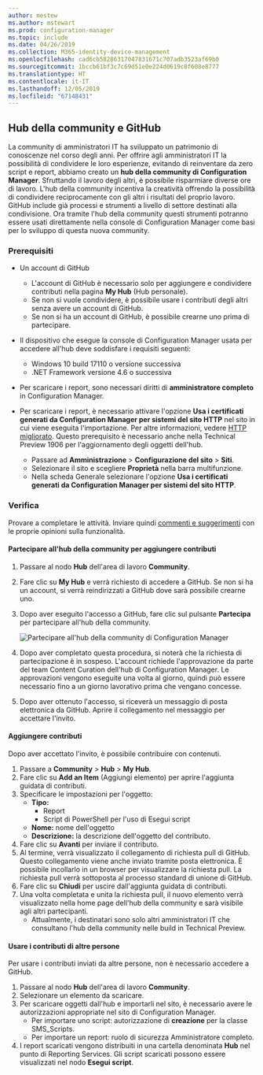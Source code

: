 ```yaml
---
author: mestew
ms.author: mstewart
ms.prod: configuration-manager
ms.topic: include
ms.date: 04/26/2019
ms.collection: M365-identity-device-management
ms.openlocfilehash: cad6cb58286317047831671c707adb3523af69b0
ms.sourcegitcommit: 1bccb61bf3c7c69d51e0e224d0619c8f608e8777
ms.translationtype: HT
ms.contentlocale: it-IT
ms.lasthandoff: 12/05/2019
ms.locfileid: "67148431"
---
```

## <a name="community-hub-and-github"></a>Hub della community e GitHub
<!--3555935 & 3555936-->

La community di amministratori IT ha sviluppato un patrimonio di conoscenze nel corso degli anni. Per offrire agli amministratori IT la possibilità di condividere le loro esperienze, evitando di reinventare da zero script e report, abbiamo creato un **hub della community di Configuration Manager**. Sfruttando il lavoro degli altri, è possibile risparmiare diverse ore di lavoro. L'hub della community incentiva la creatività offrendo la possibilità di condividere reciprocamente con gli altri i risultati del proprio lavoro. GitHub include già processi e strumenti a livello di settore destinati alla condivisione. Ora tramite l'hub della community questi strumenti potranno essere usati direttamente nella console di Configuration Manager come basi per lo sviluppo di questa nuova community.


### <a name="prerequisites"></a>Prerequisiti 

- Un account di GitHub

  - L'account di GitHub è necessario solo per aggiungere e condividere contributi nella pagina **My Hub** (Hub personale).
  - Se non si vuole condividere, è possibile usare i contributi degli altri senza avere un account di GitHub.
  - Se non si ha un account di GitHub, è possibile crearne uno prima di partecipare.

- Il dispositivo che esegue la console di Configuration Manager usata per accedere all'hub deve soddisfare i requisiti seguenti:

   - Windows 10 build 17110 o versione successiva
   - .NET Framework versione 4.6 o successiva

- Per scaricare i report, sono necessari diritti di **amministratore completo** in Configuration Manager.
- Per scaricare i report, è necessario attivare l'opzione **Usa i certificati generati da Configuration Manager per sistemi del sito HTTP** nel sito in cui viene eseguita l'importazione. Per altre informazioni, vedere [HTTP migliorato](/sccm/core/plan-design/hierarchy/enhanced-http). Questo prerequisito è necessario anche nella Technical Preview 1906 per l'aggiornamento degli oggetti dell'hub.

     - Passare ad **Amministrazione** > **Configurazione del sito** > **Siti**.
     - Selezionare il sito e scegliere **Proprietà** nella barra multifunzione. 
     - Nella scheda Generale selezionare l'opzione **Usa i certificati generati da Configuration Manager per sistemi del sito HTTP**.

### <a name="try-it-out"></a>Verifica

Provare a completare le attività. Inviare quindi [commenti e suggerimenti](/sccm/core/understand/find-help#product-feedback) con le proprie opinioni sulla funzionalità.

#### <a name="join-the-community-hub-to-contribute-content"></a>Partecipare all'hub della community per aggiungere contributi

1. Passare al nodo **Hub** dell'area di lavoro **Community**.
1. Fare clic su **My Hub** e verrà richiesto di accedere a GitHub. Se non si ha un account, si verrà reindirizzati a GitHub dove sarà possibile crearne uno.
1. Dopo aver eseguito l'accesso a GitHub, fare clic sul pulsante **Partecipa** per partecipare all'hub della community.

   ![Partecipare all'hub della community di Configuration Manager](../../media/3555935-join-community-hub.png)

1. Dopo aver completato questa procedura, si noterà che la richiesta di partecipazione è in sospeso. L'account richiede l'approvazione da parte del team Content Curation dell'hub di Configuration Manager. Le approvazioni vengono eseguite una volta al giorno, quindi può essere necessario fino a un giorno lavorativo prima che vengano concesse.
1. Dopo aver ottenuto l'accesso, si riceverà un messaggio di posta elettronica da GitHub. Aprire il collegamento nel messaggio per accettare l'invito.

#### <a name="contribute-content"></a>Aggiungere contributi

Dopo aver accettato l'invito, è possibile contribuire con contenuti.

1. Passare a **Community** > **Hub** > **My Hub**.
1. Fare clic su **Add an Item** (Aggiungi elemento) per aprire l'aggiunta guidata di contributi.
1. Specificare le impostazioni per l'oggetto:
   - **Tipo:** 
     - Report
     - Script di PowerShell per l'uso di Esegui script
   - **Nome:** nome dell'oggetto
   - **Descrizione:** la descrizione dell'oggetto del contributo.
1. Fare clic su **Avanti** per inviare il contributo.
1. Al termine, verrà visualizzato il collegamento di richiesta pull di GitHub. Questo collegamento viene anche inviato tramite posta elettronica. È possibile incollarlo in un browser per visualizzare la richiesta pull. La richiesta pull verrà sottoposta al processo standard di unione di GitHub.
1. Fare clic su **Chiudi** per uscire dall'aggiunta guidata di contributi.
1. Una volta completata e unita la richiesta pull, il nuovo elemento verrà visualizzato nella home page dell'hub della community e sarà visibile agli altri partecipanti.
   - Attualmente, i destinatari sono solo altri amministratori IT che consultano l'hub della community nelle build in Technical Preview.

#### <a name="use-the-contributions-of-others"></a>Usare i contributi di altre persone

Per usare i contributi inviati da altre persone, non è necessario accedere a GitHub.

1. Passare al nodo **Hub** dell'area di lavoro **Community**.
1. Selezionare un elemento da scaricare.
1. Per scaricare oggetti dall'hub e importarli nel sito, è necessario avere le autorizzazioni appropriate nel sito di Configuration Manager.
    - Per importare uno script: autorizzazione di **creazione** per la classe SMS_Scripts.
    - Per importare un report: ruolo di sicurezza Amministratore completo.
1. I report scaricati vengono distribuiti in una cartella denominata **Hub** nel punto di Reporting Services. Gli script scaricati possono essere visualizzati nel nodo **Esegui script**.

